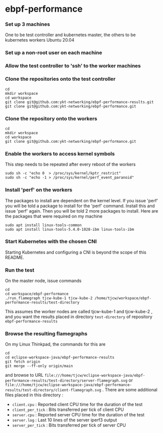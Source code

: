 # ebpf-performance
### Set up 3 machines
 One to be test controller and kubernetes master, the others to be kubernetes workers
 Ubuntu 20.04
### Set up a non-root user on each machine
### Allow the test controller to 'ssh' to the worker machines
### Clone the repositories onto the test controller
```
cd
mkdir workspace
cd workspace
git clone git@github.com:ykt-networking/ebpf-performance-results.git
git clone git@github.com:ykt-networking/ebpf-performance.git
```
### Clone the repository onto the workers
```
cd
mkdir workspace
cd workspace
git clone git@github.com:ykt-networking/ebpf-performance.git
```
### Enable the workers to access kernel symbols
This step needs to be repeated after every reboot of the workers
```
sudo sh -c "echo 0  > /proc/sys/kernel/kptr_restrict"
sudo sh -c "echo -1 > /proc/sys/kernel/perf_event_paranoid"
```
### Install 'perf' on the workers
The packages to install are dependent on the kernel level. If you issue 'perf' you will be told a package to install for the 'perf' command. Install this and issue 'perf' again. Then you will be told 2 more packages to install. Here are the packages that were required on my machine
```
sudo apt install linux-tools-common
sudo apt install linux-tools-5.4.0-1028-ibm linux-tools-ibm
```
### Start Kubernetes with the chosen CNI
Starting Kubernetes and configuring a CNI is beyond the scope of this README.
### Run the test
On the master node, issue commands
```
cd
cd workspace/ebpf-performance
./run_flamegraph tjcw-kube-1 tjcw-kube-2 /home/tjcw/workspace/ebpf-performance-results/test-directory
```
This assumes the worker nodes are called tjcw-kube-1 and tjcw-kube-2 , and you want the results placed in directory `test-directory` of repository `ebpf-performance-results`
### Browse the resulting flamegraphs
On my Linux Thinkpad, the commands for this are
```
cd
cd eclipse-workspace-java/ebpf-performance-results
git fetch origin
git merge --ff-only origin/main
```
and browse to URL `file:///home/tjcw/eclipse-workspace-java/ebpf-performance-results/test-directory/server-flamegraph.svg` or `file:///home/tjcw/eclipse-workspace-java/ebpf-performance-results/test-directory/client-flamegraph.svg` . There are some additional files placed in this directory :
- `client.cpu` : Reported client CPU time for the duration of the test
- `client_per_tick` : Bits transferred per tick of client CPU
- `server.cpu` : Reported server CPU time for the duration of the test
- `server.log` : Last 10 lines of the server iperf3 output
- `server_per_tick` : Bits transferred per tick of server CPU

